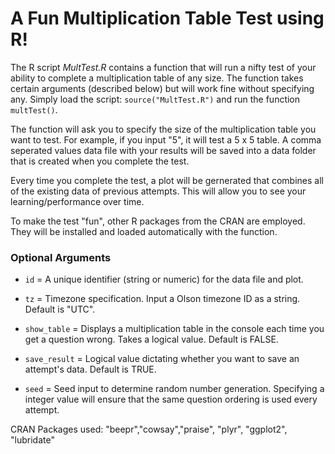 # A Fun Multiplication Table Test using R!
The R script *MultTest.R* contains a function that will run a nifty test of your ability to complete a multiplication table of any size.  The function takes certain arguments (described below) but will work fine without specifying any.  Simply load the script: ```source("MultTest.R")``` and run the function ```multTest()```.

The function will ask you to specify the size of the multiplication table you want to test.  For example, if you input "5", it will test a 5 x 5 table.  A comma seperated values data file with your results will be saved into a data folder that is created when you complete the test.  

Every time you complete the test, a plot will be gernerated that combines all of the existing data of previous attempts.  This will allow you to see your learning/performance over time.

To make the test "fun", other R packages from the CRAN are employed.  They will be installed and loaded automatically with the function.

### Optional Arguments

- ```id``` = A unique identifier (string or numeric) for the data file and plot.

- ```tz``` = Timezone specification.  Input a Olson timezone ID as a string.  Default is "UTC".

- ```show_table``` = Displays a multiplication table in the console each time you get a question wrong.  Takes a logical value.  Default is FALSE.

- ```save_result``` = Logical value dictating whether you want to save an attempt's data. Default is TRUE.

- ```seed``` = Seed input to determine random number generation.  Specifying a integer value will ensure that the same question ordering is used every attempt.

CRAN Packages used:
"beepr","cowsay","praise", "plyr", "ggplot2", "lubridate"
